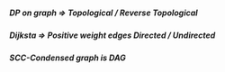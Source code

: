 ##### DP on graph => Topological / Reverse Topological 
##### Dijksta => Positive weight edges Directed / Undirected

##### SCC-Condensed graph is DAG 
